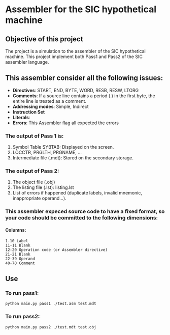 # Assembler for the SIC hypothetical machine

## Objective of this project
The project is a simulation to the assembler of the SIC hypothetical machine. This project implement both Pass1 and Pass2 of the SIC assembler language.

## This assembler consider all the following issues:

* **Directives**: START, END, BYTE, WORD, RESB, RESW, LTORG
* **Comments**: If a source line contains a period (.) in the first byte, the entire line is treated as a comment.
* **Addressing modes**: Simple, Indirect
* **Instruction Set**
* **Literals**:
* **Errors**: This Assembler flag all expected the errors

### The output of Pass 1 is:
1. Symbol Table SYBTAB: Displayed on the screen.
2. LOCCTR, PRGLTH, PRGNAME, ...
3. Intermediate file (.mdt): Stored on the secondary storage.
### The output of Pass 2:
1. The object file (.obj)
2. The listing file (.lst): listing.lst
3. List of errors if happened (duplicate labels, invalid mnemonic, inappropriate operand...).
### This assembler expeced source code to have a fixed format, so your code should be committed to the following dimensions:
#### Columns:
```
1-10 Label
11-11 Blank
12-20 Operation code (or Assembler directive)
21-21 Blank
22-39 Operand
40-70 Comment
```

## Use
### To run pass1:
```
python main.py pass1 ./test.asm test.mdt  
```
### To run pass2:
```
python main.py pass2 ./test.mdt test.obj
```
